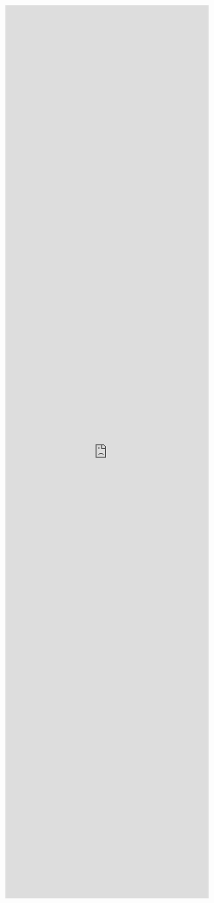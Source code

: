 <iframe src="https://docs.google.com/forms/d/e/1FAIpQLSfglKTGv94genRGZxdDElqcqD5msIKSPOXo-Vx7Wxop9_TrNA/viewform?embedded=true" width="640" height="2809" frameborder="0" marginheight="0" marginwidth="0">Načítání…</iframe>
